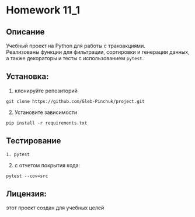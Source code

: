 # Homework 11_1
## Описание

Учебный проект на Python для работы с транзакциями.  
Реализованы функции для фильтрации, сортировки и генерации данных, а также декораторы и тесты с использованием `pytest`.

## Установка:
1. клонируйте репозиторий
```
git clone https://github.com/Gleb-Pinchuk/project.git
```
2. Установите зависимости
```
pip install -r requirements.txt
```
## Тестирование 
```
1. pytest
```
2. с отчетом покрытия кода:
```
pytest --cov=src
```
## Лицензия:
этот проект создан для учебных целей

